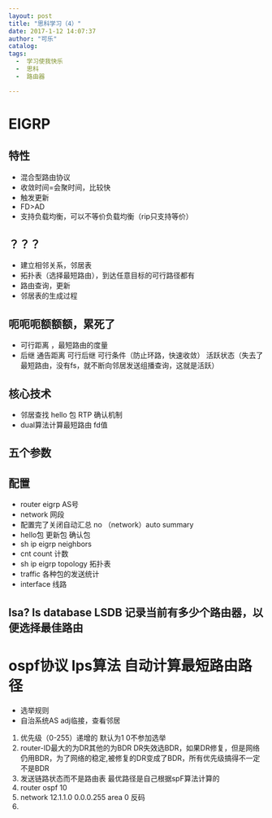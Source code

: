 ```yaml
---
layout: post
title: "思科学习（4）"
date: 2017-1-12 14:07:37
author: "可乐"
catalog:
tags:
  -  学习使我快乐
  -  思科
  -  路由器

---
```

# EIGRP
## 特性
* 混合型路由协议 
* 收敛时间=会聚时间，比较快
* 触发更新
* FD>AD
* 支持负载均衡，可以不等价负载均衡（rip只支持等价）
## ？？？
* 建立相邻关系，邻居表
* 拓扑表（选择最短路由），到达任意目标的可行路径都有
* 路由查询，更新
* 邻居表的生成过程
## 呃呃呃额额额，累死了
* 可行距离  ，最短路由的度量
* 后继 通告距离    可行后继   可行条件（防止环路，快速收敛）  活跃状态（失去了最短路由，没有fs，就不断向邻居发送组播查询，这就是活跃）
## 核心技术
* 邻居查找 hello 包  RTP 确认机制    
* dual算法计算最短路由     fd值
## 五个参数   
## 配置
* router  eigrp AS号
* network    网段
* 配置完了关闭自动汇总  no （network）auto summary
* hello包  更新包 确认包
* sh ip eigrp neighbors
* cnt   count 计数         
* sh ip eigrp topology    拓扑表
* traffic     各种包的发送统计
* interface  线路         




## lsa?    ls database  LSDB 记录当前有多少个路由器，以便选择最佳路由   
# ospf协议        lps算法        自动计算最短路由路径
* 选举规则    
* 自治系统AS     adj临接，查看邻居 
1. 优先级（0-255）递增的 默认为1 0不参加选举
2. router-ID最大的为DR其他的为BDR DR失效选BDR，如果DR修复，但是网络仍用BDR，为了网络的稳定,被修复的DR变成了BDR，所有优先级搞得不一定不是BDR
3. 发送链路状态而不是路由表     最优路径是自己根据spF算法计算的    
4. router ospf 10
5. network 12.1.1.0 0.0.0.255 area 0    反码
6. 